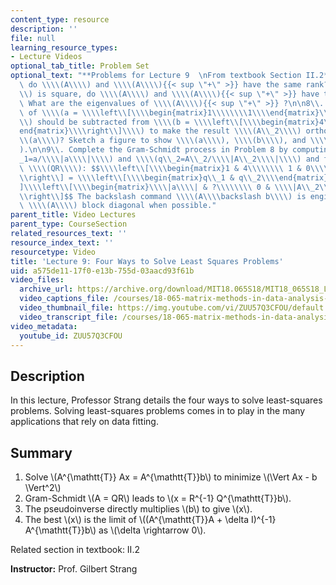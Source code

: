 ```yaml
---
content_type: resource
description: ''
file: null
learning_resource_types:
- Lecture Videos
optional_tab_title: Problem Set
optional_text: "**Problems for Lecture 9  \nFrom textbook Section II.2**\n\n2\\. Why\
  \ do \\\\(A\\\\) and \\\\(A\\\\){{< sup \"+\" >}} have the same rank? If \\\\(A\\\
  \\) is square, do \\\\(A\\\\) and \\\\(A\\\\){{< sup \"+\" >}} have the same eigenvectors?\
  \ What are the eigenvalues of \\\\(A\\\\){{< sup \"+\" >}} ?\n\n8\\. What multiple\
  \ of \\\\(a = \\\\left\\[\\\\begin{matrix}1\\\\\\\\1\\\\end{matrix}\\\\right\\]\\\
  \\) should be subtracted from \\\\(b = \\\\left\\[\\\\begin{matrix}4\\\\\\\\0\\\\\
  end{matrix}\\\\right\\]\\\\) to make the result \\\\(A\\_2\\\\) orthogonal to \\\
  \\(a\\\\)? Sketch a figure to show \\\\(a\\\\), \\\\(b\\\\), and \\\\(A\\_2\\\\\
  ).\n\n9\\. Complete the Gram-Schmidt process in Problem 8 by computing \\\\(q\\\
  _1=a/\\\\|a\\\\|\\\\) and \\\\(q\\_2=A\\_2/\\\\|A\\_2\\\\|\\\\) and factoring into\
  \ \\\\(QR\\\\): $$\\\\left\\[\\\\begin{matrix}1 & 4\\\\\\\\ 1 & 0\\\\end{matrix}\\\
  \\right\\] = \\\\left\\[\\\\begin{matrix}q\\_1 & q\\_2\\\\end{matrix}\\\\right\\\
  ]\\\\left\\[\\\\begin{matrix}\\\\|a\\\\| & ?\\\\\\\\ 0 & \\\\|A\\_2\\\\|\\\\end{matrix}\\\
  \\right\\]$$ The backslash command \\\\(A\\\\backslash b\\\\) is engineered to make\
  \ \\\\(A\\\\) block diagonal when possible."
parent_title: Video Lectures
parent_type: CourseSection
related_resources_text: ''
resource_index_text: ''
resourcetype: Video
title: 'Lecture 9: Four Ways to Solve Least Squares Problems'
uid: a575de11-17f0-e13b-755d-03aacd93f61b
video_files:
  archive_url: https://archive.org/download/MIT18.065S18/MIT18_065S18_Lecture09_300k.mp4
  video_captions_file: /courses/18-065-matrix-methods-in-data-analysis-signal-processing-and-machine-learning-spring-2018/c2eda44f0af850fabfe3caac68f26722_ZUU57Q3CFOU.vtt
  video_thumbnail_file: https://img.youtube.com/vi/ZUU57Q3CFOU/default.jpg
  video_transcript_file: /courses/18-065-matrix-methods-in-data-analysis-signal-processing-and-machine-learning-spring-2018/a54e21fb9376e6aec61e02d0127f41ab_ZUU57Q3CFOU.pdf
video_metadata:
  youtube_id: ZUU57Q3CFOU
---
```


Description
-----------

In this lecture, Professor Strang details the four ways to solve least-squares problems. Solving least-squares problems comes in to play in the many applications that rely on data fitting.

Summary
-------

1.  Solve \\(A^{\\mathtt{T}} Ax = A^{\\mathtt{T}}b\\) to minimize \\(\\Vert Ax - b \\Vert^2\\)
2.  Gram-Schmidt \\(A = QR\\) leads to \\(x = R^{-1} Q^{\\mathtt{T}}b\\).
3.  The pseudoinverse directly multiplies \\(b\\) to give \\(x\\).
4.  The best \\(x\\) is the limit of \\((A^{\\mathtt{T}}A + \\delta I)^{-1} A^{\\mathtt{T}}b\\) as \\(\\delta \\rightarrow 0\\).

Related section in textbook: II.2

**Instructor:** Prof. Gilbert Strang